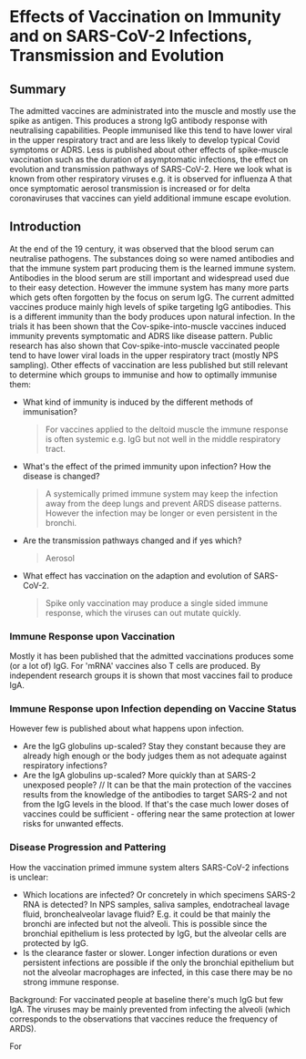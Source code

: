 # Effects of Vaccination on  Immunity and on SARS-CoV-2 Infections, Transmission and Evolution

## Summary
The admitted vaccines are administrated into the muscle and mostly use the spike as antigen. This produces a strong IgG antibody response with neutralising capabilities. People immunised like this tend to have lower viral in the upper respiratory tract and are less likely to develop typical Covid symptoms or ADRS. Less is published about other effects of spike-muscle vaccination such as the duration of asymptomatic infections, the effect on evolution and transmission pathways of SARS-CoV-2. Here we look what is known from other respiratory viruses e.g. it is observed for influenza A that once symptomatic aerosol transmission is increased or for delta coronaviruses that vaccines can yield additional immune escape  evolution.

## Introduction
At the end of the 19 century, it was observed that the blood serum can neutralise pathogens. The substances doing so were named antibodies and that the immune system part producing them is the learned immune system. Antibodies in the blood serum are still important and widespread used due to their easy detection. However the immune system has many more parts which gets often forgotten by the focus on serum IgG. The current admitted vaccines produce mainly high levels of spike targeting IgG antibodies. This is a different immunity than the body produces upon natural infection. In the trials it has been shown that the Cov-spike-into-muscle vaccines induced immunity prevents symptomatic and ADRS like disease pattern. Public research has also shown that Cov-spike-into-muscle vaccinated people tend to have lower viral loads in the upper respiratory tract (mostly NPS sampling). Other effects of vaccination are less published but still relevant to determine which groups to immunise and how to optimally immunise them:
* What kind of immunity is induced by the different methods of immunisation?
	> For vaccines applied to the deltoid muscle the immune response is often systemic e.g. IgG but not well in the middle respiratory tract.
	
* What's the effect of the primed immunity upon infection? How the disease is changed?
	> A systemically primed immune system may keep the infection away from the deep lungs and prevent ARDS disease patterns. However the infection may be longer or even persistent in the bronchi.
	
* Are the transmission pathways changed and if yes which?
	> Aerosol
	
* What effect has vaccination on the adaption and evolution of SARS-CoV-2.
	> Spike only vaccination may produce a single sided immune response, which the viruses can out mutate quickly.

### Immune Response upon Vaccination
Mostly it has been published that the admitted vaccinations produces some (or a lot of) IgG. For 'mRNA' vaccines also T cells are produced. By independent research groups it is shown that most vaccines fail to produce IgA. 

### Immune Response upon Infection depending on Vaccine Status
However few is published about what happens upon infection. 
* Are the IgG globulins up-scaled? Stay they constant because they are already high enough or the body judges them as not adequate against respiratory infections?
* Are the IgA globulins up-scaled? More quickly than at SARS-2 unexposed people?  // It can be that the main protection of the vaccines results from the knowledge of the antibodies to target SARS-2 and not from the IgG levels in the blood. If that's the case much lower doses of vaccines could be sufficient - offering near the same protection at lower risks for unwanted effects.

### Disease Progression and Pattering
How the vaccination primed immune system alters SARS-CoV-2 infections is unclear:
* Which locations are infected? Or concretely in which specimens SARS-2 RNA is detected? In NPS samples, saliva samples, endotracheal lavage fluid, bronchealveolar lavage fluid? E.g. it could be that mainly the bronchi are infected but not the alveoli. This is possible since the bronchial epithelium is less protected by IgG, but the alveolar cells are protected by IgG.
* Is the clearance faster or slower. Longer infection durations or even persistent infections are possible if the only the bronchial epithelium but not the alveolar macrophages are infected, in this case there may be no strong immune response.

Background: For vaccinated people at baseline there's much IgG but few IgA. The viruses may be mainly prevented from infecting the alveoli (which corresponds to the observations that vaccines reduce the frequency of ARDS).

For 
